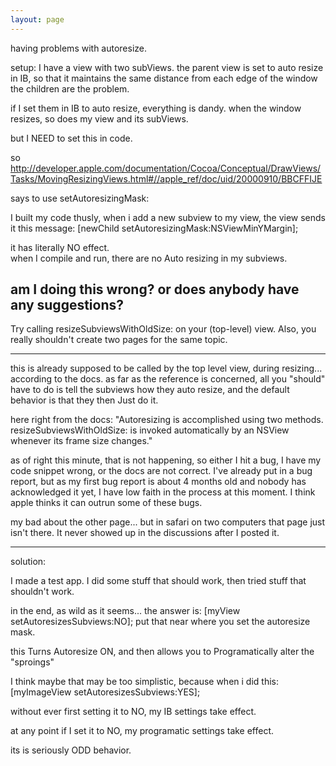 ```yaml
---
layout: page
---
```




having problems with autoresize.

setup:
I have a view with two subViews.
the parent view is set to auto resize in IB, so that it maintains the same distance from each edge of the window
the children are the problem.

if I set them in IB to auto resize, everything is dandy.
when the window resizes, so does my view and its subViews.

but I NEED to set this in code.

so 
http://developer.apple.com/documentation/Cocoa/Conceptual/DrawViews/Tasks/MovingResizingViews.html#//apple_ref/doc/uid/20000910/BBCFFIJE

says to use 
setAutoresizingMask:

I built my code thusly,
        when i add a new subview to my view, the view sends it this message:
	[newChild setAutoresizingMask:NSViewMinYMargin];

it has literally NO effect.  
when I compile and run, there are no Auto resizing in my subviews.  

am I doing this wrong? or does anybody have any suggestions?
----
Try calling     resizeSubviewsWithOldSize: on your (top-level) view. Also, you really shouldn't create two pages for the same topic.

----
  
this is already supposed to be called by the top level view, during resizing... according to the docs.  as far as the reference is concerned, all you "should" have to do is tell the subviews how they auto resize, and the default behavior is that they then Just do it.

here right from the docs:
"Autoresizing is accomplished using two methods. resizeSubviewsWithOldSize: is invoked automatically by an NSView whenever its frame size changes."

as of right this minute, that is not happening, so either I hit a bug, I have my code snippet wrong, or the docs are not correct. I've already put in a bug report, but as my first bug report is about 4 months old and nobody has acknowledged it yet, I have low faith in the process at this moment. I think apple thinks it can outrun some of these bugs.

my bad about the other page... but in safari on two computers that page just isn't there. It never showed up in the discussions after I posted it.

----
solution:

I made a test app.
I did some stuff that should work, then tried stuff that shouldn't work.

in the end, as wild as it seems... the answer is:
[myView setAutoresizesSubviews:NO];
put that near where you set the autoresize mask.

this Turns Autoresize ON, and then allows you to Programatically alter the "sproings"

I think maybe that may be too simplistic, because when i did this:
[myImageView setAutoresizesSubviews:YES]; 

without ever first setting it to NO, 
my IB settings take effect.

at any point if I set it to NO, my programatic settings take effect.

its is seriously ODD behavior.
